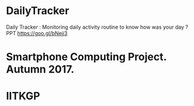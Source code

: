 # DailyTracker
Daily Tracker : Monitoring daily activity routine to know how was your day ?
PPT
https://goo.gl/bNejj3

# Smartphone Computing Project. Autumn 2017. 
# IITKGP  


